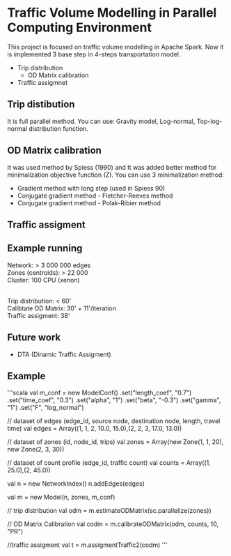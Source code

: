 Traffic Volume Modelling in Parallel Computing Environment
==========================================================

This project is focused on traffic volume modelling in Apache Spark.
Now it is implemented 3 base step in 4-steps transportation model.

* Trip distribution
    * OD Matrix calibration
* Traffic assigmnet

Trip distibution
----------------
It is full parallel method. You can use: Gravity model, Log-normal, Top-log-normal distribution function.

OD Matrix calibration
-------------------
It was used method by Spiess (1990) and It was added better method for minimalization objective function (Z).
You can use 3 minimalization method:
* Gradient method with long step (used in Spiess 90)
* Conjugate gradient method - Fletcher-Reeves method
* Conjugate gradient method - Polak-Ribier method

Traffic assigment
------------------

Example running
-----------------
Network: > 3 000 000 edges
<br>Zones (centroids): > 22 000
<br>Cluster: 100 CPU (xenon)

<br> Trip distribution: < 60'
<br> Calibtate OD Matrix: 30' + 11'/iteration
<br> Traffic assigment: 38'

Future work
-------------
* DTA (Dinamic Traffic Assigment)

Example
--------
'''scala
val m_conf = new ModelConf()
      .set("length_coef", "0.7")
      .set("time_coef", "0.3")
      .set("alpha", "1")
      .set("beta", "-0.3")
      .set("gamma", "1")
      .set("F", "log_normal")

// dataset of edges (edge_id, source node, destination node, length, travel time)
val edges = Array((1, 1, 2, 10.0, 15.0),(2, 2, 3, 17.0, 13.0))

// dataset of zones (id, node_id, trips)
val zones = Array(new Zone(1, 1, 20), new Zone(2, 3, 30))

// dataset of count profile (edge_id, traffic count)
val counts = Array((1, 25.0),(2, 45.0))

val n = new NetworkIndex()
n.addEdges(edges)

val m = new Model(n, zones, m_conf)

// trip distribution
val odm = m.estimateODMatrix(sc.parallelize(zones))

// OD Matrix Calibration
val codm = m.calibrateODMatrix(odm, counts, 10, "PR")

//traffic assigment
val t = m.assigmentTraffic2(codm)
'''
